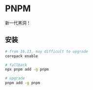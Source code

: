 # PNPM

新一代黑洞！

## 安装

```bash
# from 16.13, may difficult to upgrade
corepack enable

# fallback
npx pnpm add -g pnpm

# upgrade
pnpm add -g pnpm
```
